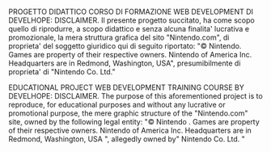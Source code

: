 PROGETTO DIDATTICO CORSO DI FORMAZIONE WEB DEVELOPMENT DI DEVELHOPE: DISCLAIMER.
Il presente progetto succitato, ha come scopo quello di riprodurre, a scopo didattico e senza alcuna finalita' lucrativa e promozionale, la mera struttura grafica del sito "Nintendo.com", di proprieta' del soggetto giuridico qui di seguito riportato: "© Nintendo. Games are property of their respective owners. Nintendo of America Inc. Headquarters are in Redmond, Washington, USA", presumibilmente di proprieta' di "Nintendo Co. Ltd." 

EDUCATIONAL PROJECT WEB DEVELOPMENT TRAINING COURSE BY DEVELHOPE: DISCLAIMER.
The purpose of this aforementioned project is to reproduce, for educational purposes and without any lucrative or promotional purpose, the mere graphic structure of the "Nintendo.com" site, owned by the following legal entity: "© Nintendo . Games are property of their respective owners. Nintendo of America Inc. Headquarters are in Redmond, Washington, USA ", allegedly owned by" Nintendo Co. Ltd. "